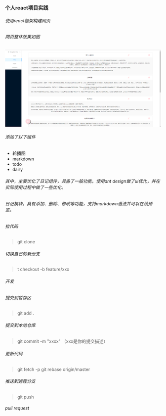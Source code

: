 ### 个人react项目实践
###### 使用react框架构建网页
###### 网页整体效果如图
![avatar](https://github.com/T0hsakaRin/My-Dairy/blob/master/image/1.png)
###### 添加了以下组件
* 轮播图
* markdown
* todo
* dairy
###### 其中，主要优化了日记组件，具备了一般功能，使用ant design做了ui优化，并在实际使用过程中做了一些优化。
###### 日记模块，具有添加、删除、修改等功能，支持markdown语法并可以在线预览。


###### 拉代码
> git clone 

###### 切换自己的新分支 
> t checkout -b feature/xxx
###### 开发
###### 提交到暂存区
> git add .

###### 提交到本地仓库
> git commit -m "xxxx" （xxx是你的提交描述）

###### 更新代码 
> git fetch -p 
> git rebase origin/master

###### 推送到远程分支 
> git push

###### pull request
